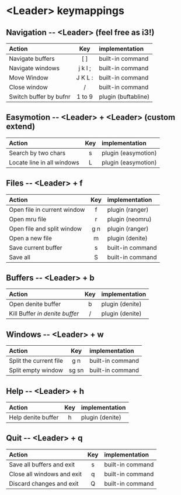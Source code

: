 # &lt;Leader&gt; keymappings
## Navigation -- &lt;Leader&gt;  (feel free as i3!)

| Action | Key | implementation |
| :-  | :-: | :- |
| Navigate buffers | [ ] | built-in command |
| Navigate windows | j k l ; | built-in command |
| Move Window | J K L : | built-in command |
| Close window | / | built-in command |
| Switch buffer by bufnr | 1 to 9 | plugin (buftabline) |

## Easymotion -- &lt;Leader&gt; + &lt;Leader&gt; (custom extend)

| Action | Key | implementation |
| :-  | :-: | :- |
| Search by two chars | s | plugin (easymotion) |
| Locate line in all windows | L | plugin (easymotion) |

## Files -- &lt;Leader&gt; + f

| Action | Key | implementation |
| :-  | :-: | :- |
| Open file in current window | f | plugin (ranger) |
| Open mru file | r | plugin (neomru) |
| Open file and split window | g n | plugin (ranger) |
| Open a new file | m | plugin (denite) |
| Save current buffer | s | built-in command |
| Save all | S | built-in command |

## Buffers -- &lt;Leader&gt; + b

| Action | Key | implementation |
| :-  | :-: | :- |
| Open denite buffer | b | plugin (denite) |
| Kill Buffer *in denite buffer* | / | plugin (denite) |

## Windows -- &lt;Leader&gt; + w

| Action | Key | implementation |
| :-  | :-: | :- |
| Split the current file | g n | built-in command |
| Split empty window | sg sn | built-in command |

## Help -- &lt;Leader&gt; + h

| Action | Key | implementation |
| :-  | :-: | :- |
| Help denite buffer | h | plugin (denite) |

## Quit -- &lt;Leader&gt; + q

| Action | Key | implementation |
| :-  | :-: | :- |
| Save all buffers and exit | s | built-in command |
| Close all windows and exit | q | built-in command |
| Discard changes and exit | Q | built-in command |
